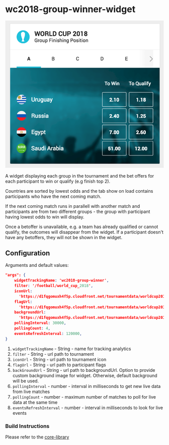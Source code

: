 # wc2018-group-winner-widget

![](./screenshot.png)

A widget displaying each group in the tournament and the bet offers for each participant to win or qualify (e.g finish top 2).

Countries are sorted by lowest odds and the tab show on load contains participants who have the next coming match.

If the next coming match runs in parallell with another match and participants are from two different groups - the group with participant having lowest odds to win will display.

Once a betoffer is unavailable, e.g. a team has already qualified or cannot qualify, the outcomes will disappear from the widget. If a participant doesn't have any betoffers, they will not be shown in the widget.

## Configuration

Arguments and default values:

```json
"args": {
    widgetTrackingName: 'wc2018-group-winner',
    filter: '/football/world_cup_2018',
    iconUrl:
      'https://d1fqgomuxh4f5p.cloudfront.net/tournamentdata/worldcup2018/icons/world_cup_2018_inverted.svg',
    flagUrl:
      'https://d1fqgomuxh4f5p.cloudfront.net/tournamentdata/worldcup2018/icons/',
    backgroundUrl:
      'https://d1fqgomuxh4f5p.cloudfront.net/tournamentdata/worldcup2018/overview-bw-bg-desktop.jpg',
    pollingInterval: 30000,
    pollingCount: 4,
    eventsRefreshInterval: 120000,
}
```

1.  `widgetTrackingName` - String - name for tracking analytics
2.  `filter` - String - url path to tournament
3.  `iconUrl` - String - url path to tournament icon
4.  `flagUrl` - String - url path to participant flags
5.  `backGroundUrl` - String - url path to backgroundUrl. Option to provide custom background image for widget. Otherwise, default background will be used.
6.  `pollingInterval` - number - interval in milliseconds to get new live data from live matches
7.  `pollingCount` - number - maximum number of matches to poll for live data at the same time
8.  `eventsRefreshInterval` - number - interval in milliseconds to look for live events

### Build Instructions

Please refer to the [core-library](https://github.com/kambi-sportsbook-widgets/widget-core-library)
